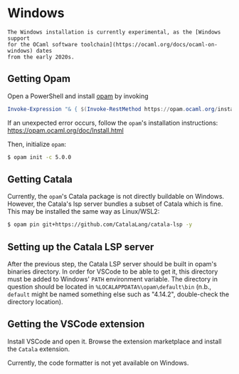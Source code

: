 # Windows


~~~admonish danger
The Windows installation is currently experimental, as the [Windows support
for the OCaml software toolchain](https://ocaml.org/docs/ocaml-on-windows) dates
from the early 2020s.
~~~

## Getting Opam

Open a PowerShell and install
[opam](https://opam.ocaml.org/doc/Install.html) by invoking
```powershell
Invoke-Expression "& { $(Invoke-RestMethod https://opam.ocaml.org/install.ps1) }"
```

If an unexpected error occurs, follow the `opam`'s installation
instructions: https://opam.ocaml.org/doc/Install.html

Then, initialize `opam`:
```bash
$ opam init -c 5.0.0
```

## Getting Catala

Currently, the `opam`'s Catala package is not directly buildable on
Windows. However, the Catala's lsp server bundles a subset of Catala
which is fine. This may be installed the same way as Linux/WSL2:

```bash
$ opam pin git+https://github.com/CatalaLang/catala-lsp -y
```

## Setting up the Catala LSP server

After the previous step, the Catala LSP server should be built in
opam's binaries directory. In order for VSCode to be able to get it,
this directory must be added to Windows' `PATH` environment variable.
The directory in question should be located in
`%LOCALAPPDATA%\opam\default\bin` (n.b., `default` might be named
something else such as "4.14.2", double-check the directory location).

## Getting the VSCode extension

Install VSCode and open it. Browse the extension marketplace and
install the `Catala` extension.

Currently, the code formatter is not yet available on Windows.
